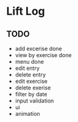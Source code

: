 # Lift Log

## TODO

- add excerise done
- view by exercise done
- menu done
- edit entry
- delete entry
- edit exercise
- delete exerise
- filter by date
- input validation
- ui
- animation